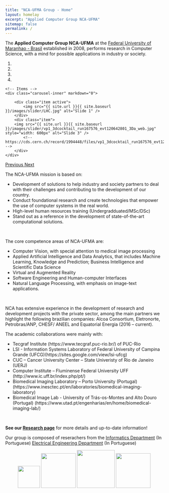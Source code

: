 ```yaml
---
title: "NCA-UFMA Group - Home"
layout: homelay
excerpt: "Applied Computer Group NCA-UFMA"
sitemap: false
permalink: /
---
```


The <b>Applied Computer Group NCA-UFMA</b> at the [Federal University of Maranhao - Brasil](http://www.ufma.br) established in 2008,  performs research in Computer Science, with a mind for possible applications in industry or society.


<div markdown="0" id="carousel" class="carousel slide" data-ride="carousel" data-interval="5000" data-pause="hover" >
    <!-- Menu -->
    <ol class="carousel-indicators">
        <li data-target="#carousel" data-slide-to="0" class="active"></li>
        <li data-target="#carousel" data-slide-to="1"></li>
        <li data-target="#carousel" data-slide-to="2"></li>
        <li data-target="#carousel" data-slide-to="3"></li>
    </ol>

    <!-- Items -->
    <div class="carousel-inner" markdown="0">

        <div class="item active">
            <img src="{{ site.url }}{{ site.baseurl }}/images/slider/LHC.jpg" alt="Slide 1" />
        </div>
        <div class="item">
        <img src="{{ site.url }}{{ site.baseurl }}/images/slider/vp1_3dcocktail_run167576_evt120642801_3Da_web.jpg" style="width: 600px" alt="Slide 3" />
            <!-- https://cds.cern.ch/record/1994448/files/vp1_3dcocktail_run167576_evt120642801_3Da_web.jpg -->
        </div>
    </div>
  <a class="left carousel-control" href="#carousel" role="button" data-slide="prev">
    <span class="glyphicon glyphicon-chevron-left" aria-hidden="true"></span>
    <span class="sr-only">Previous</span>
  </a>
  <a class="right carousel-control" href="#carousel" role="button" data-slide="next">
    <span class="glyphicon glyphicon-chevron-right" aria-hidden="true"></span>
    <span class="sr-only">Next</span>
  </a>
</div>


The NCA-UFMA mission is based on:
<UL TYPE=DISC>
<LI> Development of solutions to help industry and society partners to deal with their challenges and contributing to the development of our country.</LI>
<LI> Conduct foundational research and create technologies that empower the use of computer systems in the real world.</LI>
<LI> High-level human resources training (Undergradduated/MSc/DSc)</LI>
<LI> Stand out as a reference in the development of state-of-the-art computational solutions.</LI>
</UL>	
<br>
    
The core competence areas of NCA-UFMA are:
<UL TYPE=DISC>
<LI> Computer Vision, with special attention to medical image processing </LI>
<LI> Applied Artificial Intelligence and Data Analytics, that includes Machine Learning, Knowledge and Prediction; Business Intelligence and Scientific Data Science </LI>
<LI> Virtual and Augmented Reality </LI>
<LI> Software Engineering and Human-computer Interfaces </LI>
<LI> Natural Language Processing, with emphasis on image-text applications.</LI>
</UL>	
<br>

NCA has extensive experience in the development of research and development projects with the private sector, among the main partners we highlight the following brazilian companies: Alcoa Consortium, Eletronorte, Petrobras/ANP, CHESF/ ANEEL  and Equatorial Energia (2016 – current).

The academic collaborations were mainly with:
<UL TYPE=DISC>
<LI> Tecgraf Institute (https://www.tecgraf.puc-rio.br/) of PUC-Rio </LI>
<LI> LSI - Information Systems Laboratory of Federal University of Campina Grande (UFCG)(https://sites.google.com/view/lsi-ufcg)</LI>
<LI> CUC – Cancer University Center – State Univeristy of Rio de Janeiro (UERJ) </LI>
<LI> Computer Institute – Fluminense Federal University UFF (http://www.ic.uff.br/index.php/pt/) </LI>
<LI> Biomedical Imaging Laboratory – Porto University (Portugal) (https://www.inesctec.pt/en/laboratories/biomedical-imaging-laboratory)</LI>
<LI> Biomedical Image Lab - University of Trás-os-Montes and Alto Douro (Portugal) (https://www.utad.pt/engenharias/en/home/biomedical-imaging-lab/)</LI>
</UL>	
<br>

<b>See our [Research page](research)</b> for more details and up-to-date information!

Our group is composed of reserachers from the 
[Informatics Department](https://sigaa.ufma.br/sigaa/public/departamento/portal.jsf?lc=pt_BR&id=998) (In Portuguese)
[Electrical Engineering Department](https://sigaa.ufma.br/sigaa/public/departamento/portal.jsf?id=1051) (In Portuguese)


<figure class="fourth">
  <img src="{{ site.url }}{{ site.baseurl }}/images/logopic/Logo_Illinois.jpg" style="width: 70px">
  <img src="{{ site.url }}{{ site.baseurl }}/images/logopic/Logo_NCSA.jpg" style="width: 110px">
  <img src="{{ site.url }}{{ site.baseurl }}/images/logopic/Logo_ATLAS.png" style="width: 120px">
  <img src="{{ site.url }}{{ site.baseurl }}/images/logopic/Logo_CERN.jpg" style="width: 110px">
</figure>
